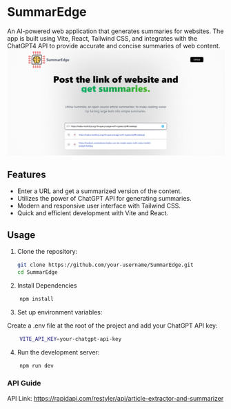 # SummarEdge

An AI-powered web application that generates summaries for websites. The app is built using Vite, React, Tailwind CSS, and integrates with the ChatGPT4 API to provide accurate and concise summaries of web content.
![App Screenshot](screenshot.png)

## Features

- Enter a URL and get a summarized version of the content.
- Utilizes the power of ChatGPT API for generating summaries.
- Modern and responsive user interface with Tailwind CSS.
- Quick and efficient development with Vite and React.

## Usage

1. Clone the repository:

   ```bash
   git clone https://github.com/your-username/SummarEdge.git
   cd SummarEdge
   ```
2. Install Dependencies
```bash
    npm install
```
3. Set up environment variables:

Create a .env file at the root of the project and add your ChatGPT API key:
```bash 
    VITE_API_KEY=your-chatgpt-api-key
```

4. Run the development server:
```bash
    npm run dev
```
### API Guide
API Link: https://rapidapi.com/restyler/api/article-extractor-and-summarizer

